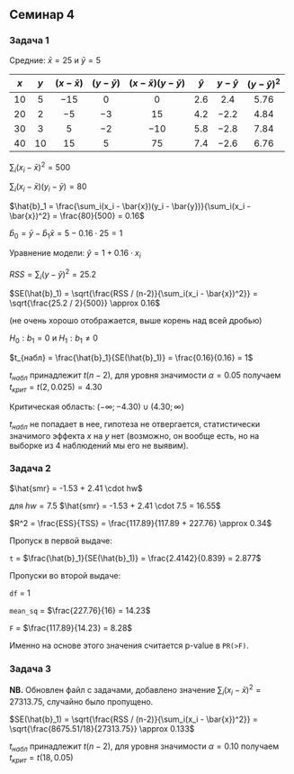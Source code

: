 ## Семинар 4

### Задача 1

Средние: $\bar{x}=25$ и $\bar{y}=5$

| $x$ | $y$ | $(x-\bar{x})$ | $(y-\bar{y})$ | $(x-\bar{x})(y-\bar{y})$ | $\hat{y}$ | $y-\hat{y}$ | $(y-\hat{y})^2$ |
|:---:|:---:|:-------------:|:-------------:|:-------------:| :-------------:| :---------:| :---------:| 
|  10 |  5 |       $-15$      |       0      | 0 | 2.6 | 2.4 | 5.76
|  20 |  2 |      $-5$     |     $-3$     | 15 | 4.2 | $-2.2$ | 4.84
|  30 |  3 |     5     |     $-2$     | $-10$ | 5.8 | $-2.8$ | 7.84 
|  40 |  10 |       15       |       5      | 75 | 7.4 | $-2.6$ | 6.76

$\sum_i(x_i - \bar{x})^2 = 500$

$\sum_i(x_i - \bar{x})(y_i - \bar{y}) = 80$

$\hat{b}_1 = \frac{\sum_i(x_i - \bar{x})(y_i - \bar{y})}{\sum_i(x_i - \bar{x})^2} = \frac{80}{500} = 0.16$

$\hat{b}_0 = \bar{y} - \hat{b}_1\bar{x} = 5 - 0.16 \cdot 25 = 1$

Уравнение модели: $\hat{y} = 1 + 0.16 \cdot x_i$

$RSS = \sum_i(y-\hat{y})^2 = 25.2$

$SE(\hat{b}_1) = \sqrt{\frac{RSS / (n-2)}{\sum_i(x_i - \bar{x})^2}} = \sqrt{\frac{25.2 / 2}{500}} \approx 0.16$ 

(не очень хорошо отображается, выше корень над всей дробью)

$H_0: b_1 = 0$ и $H_1: b_1 \ne 0$

$t_{набл} = \frac{\hat{b}_1}{SE(\hat{b}_1)} = \frac{0.16}{0.16} = 1$

$t_{набл}$ принадлежит $t(n - 2)$, для уровня значимости $\alpha = 0.05$ получаем $t_{крит} = t(2, 0.025) = 4.30$

Критическая область: $(-\infty; -4.30) \cup (4.30; \infty)$

$t_{набл}$ не попадает в нее, гипотеза не отвергается, 
статистически значимого эффекта $x$ на $y$ нет (возможно, он вообще есть, но на выборке из 4 наблюдений мы его не выявим).

### Задача 2

$\hat{smr} = -1.53 + 2.41 \cdot hw$

для $hw = 7.5$ $\hat{smr} = -1.53 + 2.41 \cdot 7.5 = 16.55$

$R^2 = \frac{ESS}{TSS} = \frac{117.89}{117.89 + 227.76} \approx 0.34$

Пропуск в первой выдаче: 

`t` = $\frac{\hat{b}_1}{SE(\hat{b}_1)} = \frac{2.4142}{0.839} = 2.877$

Пропуски во второй выдаче:

`df` = 1

`mean_sq` = $\frac{227.76}{16} = 14.23$

`F` = $\frac{117.89}{14.23} = 8.28$

Именно на основе этого значения считается p-value в `PR(>F)`.

### Задача 3

**NB.** Обновлен файл с задачами, добавлено значение $\sum_i(x_i - \bar{x})^2 = 27313.75$, случайно было пропущено.

$SE(\hat{b}_1) = \sqrt{\frac{RSS / (n-2)}{\sum_i(x_i - \bar{x})^2}} = \sqrt{\frac{8675.51/18}{27313.75}} \approx 0.133$ 

$t_{набл}$ принадлежит $t(n - 2)$, для уровня значимости $\alpha = 0.10$ получаем $t_{крит} = t(18, 0.05)$


